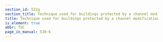 ```yaml
---
section_id: 532g
section_title: Technique used for buildings protected by a channel modification project
title: Technique used for buildings protected by a channel modification project
is_element: true
abbr: TUC
page_in_manual: 530-6
---
```

